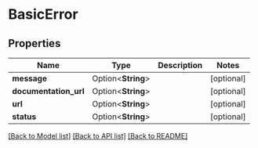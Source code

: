 # BasicError

## Properties

Name | Type | Description | Notes
------------ | ------------- | ------------- | -------------
**message** | Option<**String**> |  | [optional]
**documentation_url** | Option<**String**> |  | [optional]
**url** | Option<**String**> |  | [optional]
**status** | Option<**String**> |  | [optional]

[[Back to Model list]](../README.md#documentation-for-models) [[Back to API list]](../README.md#documentation-for-api-endpoints) [[Back to README]](../README.md)


